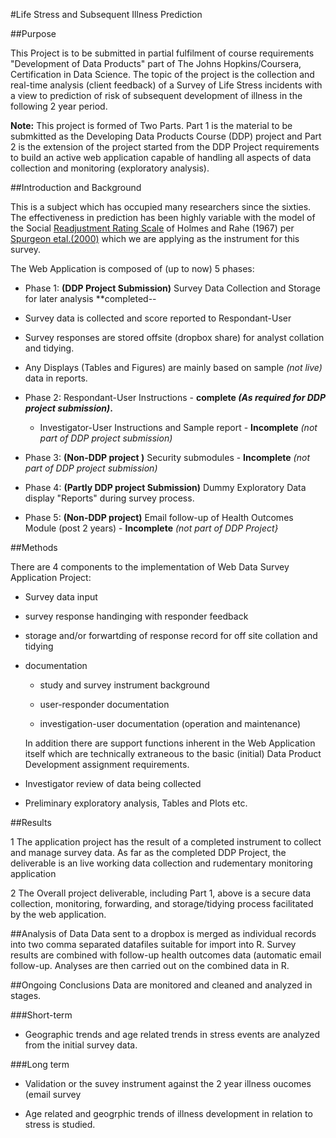 #Life Stress and Subsequent Illness Prediction
  
##Purpose
  
This Project is to be submitted in partial fulfilment of course requirements "Development of Data Products" part of The Johns Hopkins/Coursera, Certification in Data Science.
The topic of the project is the collection and real-time analysis (client feedback) of a Survey of Life Stress incidents with a view to prediction of risk of subsequent development of illness in the following 2 year period.
  
**Note:** This project is formed of Two Parts. Part 1 is the material to be submkitted as the Developing Data Products Course (DDP) project and Part 2 is the extension of the project started from the DDP Project requirements to build an active web application capable of handling all aspects of data collection and monitoring (exploratory analysis).
  
##Introduction and Background  
  
This is a subject which has occupied many researchers since the sixties. The effectiveness in prediction has been highly variable with the model of the Social [Readjustment Rating Scale](https://github.com/medmatix/Dev_Data_Prod_Proj/blob/master/Data%28Do_Not_Push%29/Social%20Readjustment%20Scale%20Holmes%20and%20Rahe.pdf) of Holmes and Rahe (1967) per [Spurgeon etal.(2000)](https://github.com/medmatix/Dev_Data_Prod_Proj/blob/master/Data%28Do_Not_Push%29/Life%20Events%20Inventory%2C%20Occup%20Med%20%28Lond%29-2001-Spurgeon-287-93.pdf) which we are applying as the instrument for this survey.

The Web Application is composed of (up to now) 5 phases:

-  Phase 1: **(DDP Project Submission)** Survey Data Collection and Storage for later analysis **completed--

  - Survey data is collected and score reported to Respondant-User
  - Survey responses are stored offsite (dropbox share) for analyst collation and tidying.

  - Any Displays (Tables and Figures) are mainly based on sample _(not live)_ data in reports.

- Phase 2: Respondant-User Instructions - **complete _(As required for DDP project submission)_.**

  - Investigator-User Instructions and Sample report - **Incomplete** _(not part of DDP project submission)_

- Phase 3: **(Non-DDP project )** Security submodules - **Incomplete** _(not part of DDP project submission)_

- Phase 4: **(Partly DDP project Submission)** Dummy Exploratory Data display "Reports" during survey process.

- Phase 5: **(Non-DDP project)** Email follow-up of Health Outcomes Module (post 2 years) - **Incomplete** _(not part of DDP Project}_

##Methods
  
There are 4 components to the implementation of Web Data Survey Application Project:

- Survey data input

- survey response handinging with responder feedback

- storage and/or forwartding of response record for off site collation and tidying

- documentation

  - study and survey instrument background
  
  - user-responder documentation
  
  - investigation-user documentation (operation and maintenance)
  
  In addition there are support functions inherent in the Web Application itself which are technically extraneous to the basic (initial) Data Product Development assignment requirements.

- Investigator review of data being collected

- Preliminary exploratory analysis, Tables and Plots etc.


##Results

1  The application project has the result of a completed instrument to collect and manage survey data. As far as the completed DDP Project, the deliverable is an live working data collection and rudementary monitoring application

2 The Overall project deliverable, including Part 1, above is a secure data collection, monitoring, forwarding, and storage/tidying process facilitated by the web application.
  
##Analysis of Data
Data sent to a dropbox is merged as individual records into two comma separated datafiles suitable for import into R.
Survey results are combined with follow-up health outcomes data (automatic email follow-up.
Analyses are then carried out on the combined data in R.

##Ongoing Conclusions
Data are monitored and cleaned and analyzed in stages.

###Short-term

- Geographic trends and age related trends in stress events are analyzed from the initial survey data.

###Long term

- Validation or the suvey instrument against the 2 year illness oucomes (email survey 

- Age related and geogrphic trends of illness development in relation to stress is studied.
